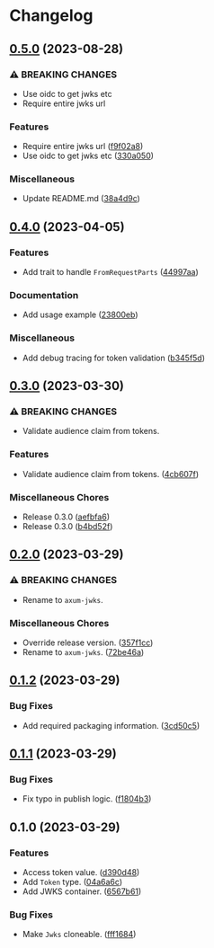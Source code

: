 # Changelog

## [0.5.0](https://github.com/cdriehuys/axum-jwks/compare/v0.4.0...v0.5.0) (2023-08-28)


### ⚠ BREAKING CHANGES

* Use oidc to get jwks etc
* Require entire jwks url

### Features

* Require entire jwks url ([f9f02a8](https://github.com/cdriehuys/axum-jwks/commit/f9f02a8897c5d806b105ceed23a317401f1d35ab))
* Use oidc to get jwks etc ([330a050](https://github.com/cdriehuys/axum-jwks/commit/330a050abf1ce42bf08edf74a97f529fcb259320))


### Miscellaneous

* Update README.md ([38a4d9c](https://github.com/cdriehuys/axum-jwks/commit/38a4d9c6461efa186a4654da49cf916e118910eb))

## [0.4.0](https://github.com/cdriehuys/axum-jwks/compare/v0.3.0...v0.4.0) (2023-04-05)


### Features

* Add trait to handle `FromRequestParts` ([44997aa](https://github.com/cdriehuys/axum-jwks/commit/44997aae1e492ad25bb1b488aa55b783a6e847a9))


### Documentation

* Add usage example ([23800eb](https://github.com/cdriehuys/axum-jwks/commit/23800eb658f8ab5aa82e9558a28312ee19f00687))


### Miscellaneous

* Add debug tracing for token validation ([b345f5d](https://github.com/cdriehuys/axum-jwks/commit/b345f5da4f954c8feb92cc9771c5556ac03ff697))

## [0.3.0](https://github.com/cdriehuys/axum-jwks/compare/v0.2.0...v0.3.0) (2023-03-30)


### ⚠ BREAKING CHANGES

* Validate audience claim from tokens.

### Features

* Validate audience claim from tokens. ([4cb607f](https://github.com/cdriehuys/axum-jwks/commit/4cb607f1792dd4b94571a48a04d2572155df3697))


### Miscellaneous Chores

* Release 0.3.0 ([aefbfa6](https://github.com/cdriehuys/axum-jwks/commit/aefbfa6526e1bd891fd329d49831e84c7b8c4944))
* Release 0.3.0 ([b4bd52f](https://github.com/cdriehuys/axum-jwks/commit/b4bd52f6f49ef96cbf2967c89e75ec05e4a08086))

## [0.2.0](https://github.com/cdriehuys/axum-jwks/compare/v0.1.2...v0.2.0) (2023-03-29)


### ⚠ BREAKING CHANGES

* Rename to `axum-jwks`.

### Miscellaneous Chores

* Override release version. ([357f1cc](https://github.com/cdriehuys/axum-jwks/commit/357f1cc3b8d43dcb7634c236de4eba35aa2cbeef))
* Rename to `axum-jwks`. ([72be46a](https://github.com/cdriehuys/axum-jwks/commit/72be46ab34ef75e244d4224794f536de79f3e6c6))

## [0.1.2](https://github.com/cdriehuys/auth0-axum/compare/v0.1.1...v0.1.2) (2023-03-29)


### Bug Fixes

* Add required packaging information. ([3cd50c5](https://github.com/cdriehuys/auth0-axum/commit/3cd50c52b263caa7215e6031924d9a3531ba3030))

## [0.1.1](https://github.com/cdriehuys/auth0-axum/compare/v0.1.0...v0.1.1) (2023-03-29)


### Bug Fixes

* Fix typo in publish logic. ([f1804b3](https://github.com/cdriehuys/auth0-axum/commit/f1804b31cfcb4ae587f2be000d24fb099efe4930))

## 0.1.0 (2023-03-29)


### Features

* Access token value. ([d390d48](https://github.com/cdriehuys/auth0-axum/commit/d390d4866b02bcac448bbab19cb8199b6c23f95a))
* Add `Token` type. ([04a6a6c](https://github.com/cdriehuys/auth0-axum/commit/04a6a6c12e40b022892dea2b2e63328785d7c7e6))
* Add JWKS container. ([6567b61](https://github.com/cdriehuys/auth0-axum/commit/6567b6153430a371da9db5c4e3d6be213fa98278))


### Bug Fixes

* Make `Jwks` cloneable. ([fff1684](https://github.com/cdriehuys/auth0-axum/commit/fff16842afac25861853c7802485fde1e2038334))

